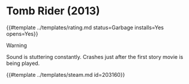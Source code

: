 # Tomb Rider (2013)
<!-- script:Aliases [
    "Tomb Rider 2013",
    "Tomb Rider"
] -->

{{#template ../templates/rating.md status=Garbage installs=Yes opens=Yes}} 

> [!WARNING]
> Sound is stuttering constantly. Crashes just after the first story movie is being played.

{{#template ../templates/steam.md id=203160}}
